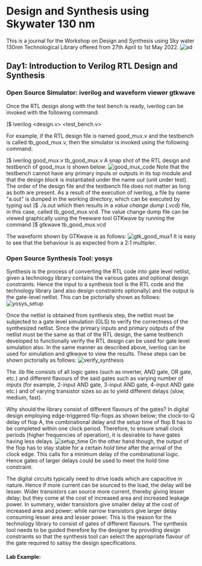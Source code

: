 # Design and Synthesis using Skywater 130 nm

This is a journal for the Workshop on Design and Synthesis using Sky water 130nm Technological Library offered from 27th April to 1st May 2022.
![ad](https://user-images.githubusercontent.com/88287721/166251091-ac2e583d-36c4-4074-8b14-24bb4fbcfb5b.png)

## Day1: Introduction to Verilog RTL Design and Synthesis
### Open Source Simulator: iverilog and waveform viewer gtkwave

Once the RTL design along with the test bench is ready, iverilog can be invoked with the following command:

]$ iverilog <design.v> <test_bench.v>

For example, if the RTL design file is named good_mux.v and the testbench is called tb_good_mux.v, then the simulator is invoked using the following command:

]$ iverilog good_mux.v tb_good_mux.v
A snap shot of the RTL design and testbench of good_mux is shown below:
![good_mux_code](https://user-images.githubusercontent.com/88287721/166254702-8b0bf1c1-2a8b-4d8b-b65e-68165f872424.png)
Note that the testbench cannot have any primary inputs or outputs in its top module and that the design block is instantiated under the name <i>uut</i> (unit under test).
The order of the design file and the testbench file does not matter as long as both are present. As a result of the execution of iverilog, a file by name "a.out" is dumped in the working directory, which can be executed by typing out ]$ ./a.out which then results in a <i>value change dump</i> (.vcd) file, in this case, called tb_good_mux.vcd. The value change dump file can be viewed graphically using the freeware tool GTKwave by running the command ]$ gtkwave tb_good_mux.vcd

The waveform shown by GTKwave is as follows:
![gtk_good_mux1](https://user-images.githubusercontent.com/88287721/166253869-d1b11b4a-4c55-48c3-8140-723c801c627c.png)
It is easy to see that the behaviour is as expected from a 2:1 multipler.

### Open Source Synthesis Tool: yosys
Synthesis is the process of converting the RTL code into gate level netlist, given a technology library contains the various gates and optional design constraints. Hence the input to a synthesis tool is the RTL code and the technology library (and also design constraints optionally) and the output is the gate-level netlist. This can be pictorially shown as follows:
![yosys_setup](https://user-images.githubusercontent.com/88287721/166255649-bb166b27-f1c4-4e54-a8dd-b58068c7e986.png)

Once the netlist is obtained from synthesis step, the netlist must be subjected to a gate level simulation (GLS) to verify the correctness of the synthesized netlist. Since the primary inputs and primary outputs of the netlist must be the same as that of the RTL design, the same testbench developed to functionally verify the RTL design can be used for gate level simulation also. In the same manner as described above, iverilog can be used for simulation and gtkwave to view the results. These steps can be shown pictorially as follows:
![verify_synthesis](https://user-images.githubusercontent.com/88287721/166256560-cc5cbf04-78b4-490b-8464-d8315eceb605.png)

The .lib file consists of all logic gates (such as inverter, AND gate, OR gate, etc.) and different flavours of the said gates such as varying number of inputs (for  example, 2-input AND gate, 3-input AND gate, 4-input AND gate etc.) and of varying transistor sizes so as to yield different delays (slow, medium, fast). 

Why should the library consist of different flavours of the gates?
In digital design employing edge-triggered flip-flops as shown below; the clock-to-Q delay of flop A, the combinational delay and the setup time of flop B has to be completed within one clock period. Therefore, to ensure small clock periods (higher frequencies of operation), it is desirable to have gates having less delays.
![setup_time](https://user-images.githubusercontent.com/88287721/166277128-e3e19092-4994-4869-80c4-095080694cfb.png)
On the other hand though, the output of the flop has to stay stable for a certain <i>hold time</i> after the arrival of the clock edge. This calls for a minimum delay of the combinational logic. Hence gates of larger delays could be used to meet the hold time constraint.

The digital circuits typically need to drive loads which are capacitive in nature. Hence if more current can be sourced to the load, the delay will be lesser. Wider transistors can source more current, thereby giving lesser delay; but they come at the cost of increased area and increased leakage power. In summary, wider transistors give smaller delay at the cost of increased area and power; while narrow transistors give larger delay consuming lesser area and lesser power. This is the reason for the technology library to consist of gates of different flavours. The synthesis tool needs to be guided therefore by the designer by providing design constraints so that the synthesis tool can select the appropriate flavour of the gate required to satisy the design specifications.

#### Lab Example:





